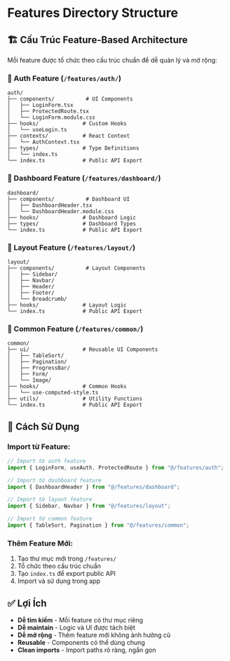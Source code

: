 # Features Directory Structure

## 🏗️ **Cấu Trúc Feature-Based Architecture**

Mỗi feature được tổ chức theo cấu trúc chuẩn để dễ quản lý và mở rộng:

### **📁 Auth Feature** (`/features/auth/`)

```
auth/
├── components/          # UI Components
│   ├── LoginForm.tsx
│   ├── ProtectedRoute.tsx
│   └── LoginForm.module.css
├── hooks/              # Custom Hooks
│   └── useLogin.ts
├── contexts/           # React Context
│   └── AuthContext.tsx
├── types/              # Type Definitions
│   └── index.ts
└── index.ts            # Public API Export
```

### **📁 Dashboard Feature** (`/features/dashboard/`)

```
dashboard/
├── components/          # Dashboard UI
│   ├── DashboardHeader.tsx
│   └── DashboardHeader.module.css
├── hooks/              # Dashboard Logic
├── types/              # Dashboard Types
└── index.ts            # Public API Export
```

### **📁 Layout Feature** (`/features/layout/`)

```
layout/
├── components/          # Layout Components
│   ├── Sidebar/
│   ├── Navbar/
│   ├── Header/
│   ├── Footer/
│   └── Breadcrumb/
├── hooks/              # Layout Logic
└── index.ts            # Public API Export
```

### **📁 Common Feature** (`/features/common/`)

```
common/
├── ui/                 # Reusable UI Components
│   ├── TableSort/
│   ├── Pagination/
│   ├── ProgressBar/
│   ├── Form/
│   └── Image/
├── hooks/              # Common Hooks
│   └── use-computed-style.ts
├── utils/              # Utility Functions
└── index.ts            # Public API Export
```

## 🚀 **Cách Sử Dụng**

### **Import từ Feature:**

```typescript
// Import từ auth feature
import { LoginForm, useAuth, ProtectedRoute } from "@/features/auth";

// Import từ dashboard feature
import { DashboardHeader } from "@/features/dashboard";

// Import từ layout feature
import { Sidebar, Navbar } from "@/features/layout";

// Import từ common feature
import { TableSort, Pagination } from "@/features/common";
```

### **Thêm Feature Mới:**

1. Tạo thư mục mới trong `/features/`
2. Tổ chức theo cấu trúc chuẩn
3. Tạo `index.ts` để export public API
4. Import và sử dụng trong app

## ✅ **Lợi Ích**

- **Dễ tìm kiếm** - Mỗi feature có thư mục riêng
- **Dễ maintain** - Logic và UI được tách biệt
- **Dễ mở rộng** - Thêm feature mới không ảnh hưởng cũ
- **Reusable** - Components có thể dùng chung
- **Clean imports** - Import paths rõ ràng, ngắn gọn
